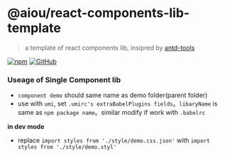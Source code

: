 # @aiou/react-components-lib-template
> a template of react components lib, insipred by [antd-tools](https://github.com/ant-design/antd-tools)

[![npm](https://img.shields.io/npm/v/@aiou/react-components-lib-template?style=for-the-badge)](https://github.com/JiangWeixian/templates/tree/master/packages/core) [![GitHub](https://img.shields.io/github/license/jiangweixian/templates?style=for-the-badge)](https://github.com/JiangWeixian/templates/tree/master/packages/react-components-lib-template)

### Useage of Single Component lib

- `component demo` should same name as demo folder(parent folder)
- use with `umi`, set `.umirc's extraBabelPlugins fields`。`libaryName` is same as `npm package name`。similar modify if work with `.babelrc`

**in dev mode**

- replace `import styles from './style/demo.css.json'` with `import styles from './style/demo.styl'`
